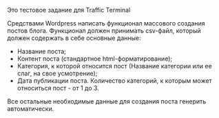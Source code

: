 Это тестовое задание для Traffic Terminal

Средствами Wordpress написать функционал массового создания постов блога.
Функционал должен принимать csv-файл, который должен содержать в себе
основные данные:
- Название поста;
- Контент поста (стандартное html-форматирование);
- Категория, к которой относится пост (Название категории или ее слаг, на свое
  усмотрение);
- Дата публикации поста.
  Количество категорий, к которым может относиться пост - от 1 до 3.
  
Все остальные необходимые данные для создания поста генерить
автоматически.
